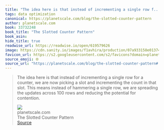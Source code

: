 ```yaml
---
title: "The idea here is that instead of incrementing a single row f..."
tags: data optimization
canonical: https://planetscale.com/blog/the-slotted-counter-pattern
author: planetscale.com
book: 33732248
book_title: "The Slotted Counter Pattern"
book_asin: 
hide_title: true
readwise_url: https://readwise.io/open/619579626
image: https://cdn.sanity.io/images/f1avhira/production/07a933158e013740e6cb0f363c68e6fa1ceb018a-2400x1348.png?w=1200
favicon_url: https://s2.googleusercontent.com/s2/favicons?domain=planetscale.com
source_emoji: 🌐
source_url: "https://planetscale.com/blog/the-slotted-counter-pattern#:~:text=The%20idea%20here,potential%20for%20contention."
---
```


> The idea here is that instead of incrementing a single row for a counter, we are now picking a slot and incrementing the count in that slot. This means instead of hammering a single row, we are spreading the updates across 100 rows and reducing the potential for contention.
> <div class="quoteback-footer"><div class="quoteback-avatar"><img class="mini-favicon" src="https://s2.googleusercontent.com/s2/favicons?domain=planetscale.com"></div><div class="quoteback-metadata"><div class="metadata-inner"><span style="display:none">FROM:</span><div aria-label="planetscale.com" class="quoteback-author"> planetscale.com</div><div aria-label="The Slotted Counter Pattern" class="quoteback-title"> The Slotted Counter Pattern</div></div></div><div class="quoteback-backlink"><a target="_blank" aria-label="go to the full text of this quotation" rel="noopener" href="https://planetscale.com/blog/the-slotted-counter-pattern#:~:text=The%20idea%20here,potential%20for%20contention." class="quoteback-arrow"> Source</a></div></div>